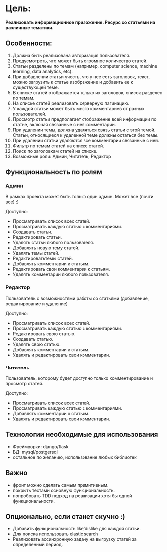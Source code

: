 # **Цель:**

**Реализовать информационное приложение. Ресурс со статьями на различные тематики.**

## Особенности:

1. Должна быть реализована авторизация пользователя.
2. Предусмотреть, что может быть огромное количество статей.
3. Статьи разделены по темам (например, computer science, machine learning, data analytics, etc).
4. При добавлении статьи учесть, что у нее есть заголовок, текст, можно загрузить к статье изображение и добавить ее к существующей теме.
5. В списке статей отображается только их заголовок, список разделен по темам.
6. На списке статей реализовать серверную пагинацию.
7. У каждой статьи может быть много комментариев от разных пользователей.
8. Просмотр статьи предполагает отображение всей информации по статье, включая связанные с ней комментарии.
9. При удалении темы, должна удаляться связь статьи с этой темой. Статьи, относящиеся к удаленной теме должны остаться без темы.
10. При удалении статьи удаляются все комментарии связанные с ней.
11. Фильтр по темам статей на списке статей.
12. Поиск по заголовкам статей на списке.
13. Возможные роли: Админ, Читатель, Редактор

## Функциональность по ролям

### Админ

В рамках проекта может быть только один админ. Может все (почти все) :)

Доступно:

- Просматривать список всех статей.
- Просматривать каждую статью с комментариями.
- Создавать статьи.
- Редактировать статьи.
- Удалять статьи любого пользователя.
- Добавлять новую тему статей.
- Удалять темы статей.
- Редактироватьтемы статей.
- Добавлять комментарии к статьям.
- Редактировать свои комментарии к статьям.
- Удалять комментарии любого пользователя.

### Редактор

Пользователь с возможностями работы со статьями (добавление, редактирование и удаление)

Доступно:

- Просматривать список всех статей.
- Просматривать каждую статью с комментариями.
- Редактировать свою статью.
- Создавать статью.
- Удалять свою статью.
- Добавлять комментарии к статьям.
- Удалять и редактировать свои комментарии.

### Читатель

Пользователь, которому будет доступно только комментирование и просмотр статей.

Доступно:

- Просматривать список всех статей.
- Просматривать каждую статью с комментариями.
- Добавлять комментарии к статьям.
- Удалять и редактировать свои комментарии.

## Технологии необходимые для использования

- Фреймворки: django/flask
- БД: mysql/postgersql
- остальное по желанию, использование любых библиотек

## Важно

- фронт можно сделать самым примитивным.
- покрыть тестами основную функциональность.
- попробовать TDD подход на реализации хотя бы одной функциональности.

## Опционально, если станет скучно :)

- Добавить функциональность like/dislike для каждой статьи.
- Для поиска использовать elastic search
- Реализовать ассинхронную задачу на выгрузку статей за определенный период.

